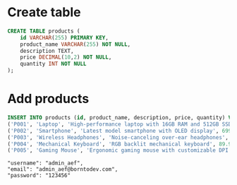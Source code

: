 # Create table

```sql
CREATE TABLE products (
    id VARCHAR(255) PRIMARY KEY,
    product_name VARCHAR(255) NOT NULL,
    description TEXT,
    price DECIMAL(10,2) NOT NULL,
    quantity INT NOT NULL
);
```

# Add products
```sql
INSERT INTO products (id, product_name, description, price, quantity) VALUES
('P001', 'Laptop', 'High-performance laptop with 16GB RAM and 512GB SSD', 999.99, 10),
('P002', 'Smartphone', 'Latest model smartphone with OLED display', 699.99, 20),
('P003', 'Wireless Headphones', 'Noise-canceling over-ear headphones', 149.99, 15),
('P004', 'Mechanical Keyboard', 'RGB backlit mechanical keyboard', 89.99, 25),
('P005', 'Gaming Mouse', 'Ergonomic gaming mouse with customizable DPI', 49.99, 30);
```

    "username": "admin_aef",
    "email": "admin_aef@borntodev.com",
    "password": "123456"